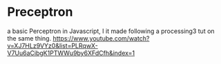 # Preceptron
a basic Perceptron in Javascript,
I it made following a processing3 tut on the same thing.
https://www.youtube.com/watch?v=XJ7HLz9VYz0&list=PLRqwX-V7Uu6aCibgK1PTWWu9by6XFdCfh&index=1
